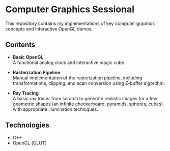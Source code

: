 # Computer Graphics Sessional

This repository contains my implementations of key computer graphics concepts and interactive OpenGL demos.

## Contents

- **Basic OpenGL**  
  A functional analog clock and interactive magic cube.

- **Rasterization Pipeline**  
  Manual implementation of the rasterization pipeline, including transformations, clipping, and scan conversion using Z-buffer algorithm.

- **Ray Tracing**  
  A basic ray tracer from scratch to generate realistic images for a few geometric shapes (an infinite checkerboard, pyramids, spheres, cubes) with appropriate illumination techniques.

## Technologies

- C++  
- OpenGL (GLUT)
